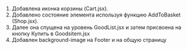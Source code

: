 1) Добавлена иконка корзины (Cart.jsx).
2) Добавлено состояние элемента используя функцию AddToBasket (Shop.jsx).
3) Далее она спущена на уровень GoodList.jsx и затем присвоена на кнопку Купить в Goodsitem.jsx
4) Добавлен background-image на Footer и на общую страницу <div id="Root">
